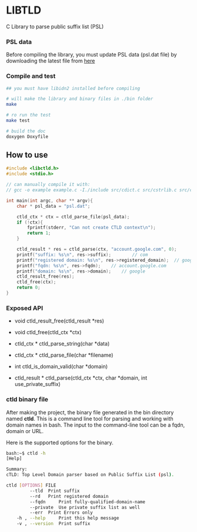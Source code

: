 # LIBTLD

C Library to parse public suffix list (PSL)


### PSL data

Before compiling the library, you must update PSL data (psl.dat file)
by downloading the latest file from [here](https://publicsuffix.org/list/)


### Compile and test
```bash
## you must have libidn2 installed before compiling

# will make the library and binary files in ./bin folder
make

# ro run the test
make test

# build the doc
doxygen Doxyfile
```

## How to use
```c
#include <libctld.h>
#include <stdio.h>

// can manually compile it with:
// gcc -o example example.c -I./include src/cdict.c src/cstrlib.c src/clist.c src/libctld.c -lidn2

int main(int argc, char ** argv){
    char * psl_data = "psl.dat";

    ctld_ctx * ctx = ctld_parse_file(psl_data);
    if (!ctx){
        fprintf(stderr, "Can not create CTLD context\n");
        return 1;
    }

    ctld_result * res = ctld_parse(ctx, "account.google.com", 0);
    printf("suffix: %s\n", res->suffix);        // com
    printf("registered domain: %s\n", res->registered_domain);  // google.com
    printf("fqdn: %s\n", res->fqdn);    // account.google.com
    printf("domain: %s\n", res->domain);    // google
    ctld_result_free(res);
    ctld_free(ctx);
    return 0;
}
```

### Exposed API

- void ctld\_result\_free(ctld\_result *res)
 
- void ctld\_free(ctld\_ctx *ctx)
 
- ctld\_ctx * ctld\_parse\_string(char *data)
 
- ctld\_ctx * ctld\_parse\_file(char *filename)
 
- int ctld\_is\_domain\_valid(char *domain)
 
- ctld_result * ctld_parse(ctld\_ctx *ctx, char *domain, int use\_private\_suffix)


### ctld binary file

After making the project, the binary file generated in the bin directory named __ctld__. 
This is a command line tool for parsing and working with domain names in bash.
The input to the command-line tool can be a fqdn, domain or URL.

Here is the supported options for the binary.
```bash
bash:~$ ctld -h
[Help]

Summary:
cTLD: Top Level Domain parser based on Public Suffix List (psl).

ctld [OPTIONS] FILE	
	     --tld 	Print suffix
	     --rd 	Print registered domain
	     --fqdn 	Print fully-qualified-domain-name
	     --private 	Use private suffix list as well
	     --err 	Print Errors only
	-h , --help 	Print this help message
	-v , --version 	Print suffix
```

